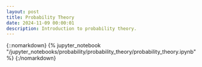 ```yaml
---
layout: post
title: Probability Theory
date: 2024-11-09 00:00:01
description: Introduction to probability theory.
---
```


{::nomarkdown}
{% jupyter_notebook "/jupyter_notebooks/probability/probability_theory/probability_theory.ipynb" %}
{:/nomarkdown}
